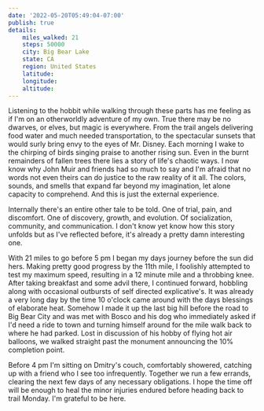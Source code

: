 ```yaml
---
date: '2022-05-20T05:49:04-07:00'
publish: true
details:
    miles_walked: 21
    steps: 50000
    city: Big Bear Lake
    state: CA
    region: United States
    latitude:
    longitude:
    altitude:
---
```

Listening to the hobbit while walking through these parts has me feeling as if I'm on an otherworldly adventure of my own. True there may be no dwarves, or elves, but magic is everywhere. From the trail angels delivering food water and much needed transportation, to the spectacular sunsets that would surly bring envy to the eyes of Mr. Disney. Each morning I wake to the chirping of birds singing praise to another rising sun. Even in the burnt remainders of fallen trees there lies a story of life's chaotic ways. I now know why John Muir and friends had so much to say and I'm afraid that no words not even theirs can do justice to the raw reality of it all. The colors, sounds, and smells that expand far beyond my imagination, let alone capacity to comprehend. And this is just the external experience.

Internally there's an entire other tale to be told. One of trial, pain, and discomfort. One of discovery, growth, and evolution. Of socialization, community, and communication. I don't know yet know how this story unfolds but as I've reflected before, it's already a pretty damn interesting one.

With 21 miles to go before 5 pm I began my days journey before the sun did hers. Making pretty good progress by the 11th mile, I foolishly attempted to test my maximum speed, resulting in a 12 minute mile and a throbbing knee. After taking breakfast and some advil there, I continued forward, hobbling along with occasional outbursts of self directed explicative's. It was already a very long day by the time 10 o'clock came around with the days blessings of elaborate heat. Somehow I made it up the last big hill before the road to Big Bear City and was met with Bosco and his dog who immediately asked if I'd need a ride to town and turning himself around for the mile walk back to where he had parked. Lost in discussion of his hobby of flying hot air balloons, we walked straight past the monument announcing the 10% completion point. 

Before 4 pm I'm sitting on Dmitry's couch, comfortably showered, catching up with a friend who I see too infrequently. Together we run a few errands, clearing the next few days of any necessary obligations. I hope the time off will be enough to heal the minor injuries endured before heading back to trail Monday. I'm grateful to be here.
